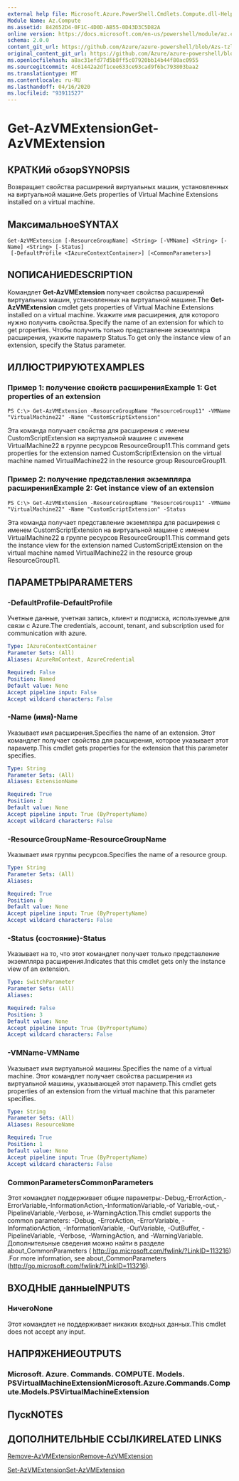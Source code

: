 ```yaml
---
external help file: Microsoft.Azure.PowerShell.Cmdlets.Compute.dll-Help-Help.xml
Module Name: Az.Compute
ms.assetid: 842652D4-0F1C-4D0D-AB55-0D43D3C5D82A
online version: https://docs.microsoft.com/en-us/powershell/module/az.compute/get-azvmextension
schema: 2.0.0
content_git_url: https://github.com/Azure/azure-powershell/blob/Azs-tzl/src/Compute/Compute/help/Get-AzVMExtension.md
original_content_git_url: https://github.com/Azure/azure-powershell/blob/Azs-tzl/src/Compute/Compute/help/Get-AzVMExtension.md
ms.openlocfilehash: a8ac31efd77d5b8ff5c07920bb14b44f80ac0955
ms.sourcegitcommit: 4c61442a2df1cee633ce93cad9f6bc793803baa2
ms.translationtype: MT
ms.contentlocale: ru-RU
ms.lasthandoff: 04/16/2020
ms.locfileid: "93911527"
---
```

# <span data-ttu-id="a09dd-101">Get-AzVMExtension</span><span class="sxs-lookup"><span data-stu-id="a09dd-101">Get-AzVMExtension</span></span>

## <span data-ttu-id="a09dd-102">КРАТКИй обзор</span><span class="sxs-lookup"><span data-stu-id="a09dd-102">SYNOPSIS</span></span>
<span data-ttu-id="a09dd-103">Возвращает свойства расширений виртуальных машин, установленных на виртуальной машине.</span><span class="sxs-lookup"><span data-stu-id="a09dd-103">Gets properties of Virtual Machine Extensions installed on a virtual machine.</span></span>

## <span data-ttu-id="a09dd-104">Максимальное</span><span class="sxs-lookup"><span data-stu-id="a09dd-104">SYNTAX</span></span>

```
Get-AzVMExtension [-ResourceGroupName] <String> [-VMName] <String> [-Name] <String> [-Status]
 [-DefaultProfile <IAzureContextContainer>] [<CommonParameters>]
```

## <span data-ttu-id="a09dd-105">NОПИСАНИЕ</span><span class="sxs-lookup"><span data-stu-id="a09dd-105">DESCRIPTION</span></span>
<span data-ttu-id="a09dd-106">Командлет **Get-AzVMExtension** получает свойства расширений виртуальных машин, установленных на виртуальной машине.</span><span class="sxs-lookup"><span data-stu-id="a09dd-106">The **Get-AzVMExtension** cmdlet gets properties of Virtual Machine Extensions installed on a virtual machine.</span></span>
<span data-ttu-id="a09dd-107">Укажите имя расширения, для которого нужно получить свойства.</span><span class="sxs-lookup"><span data-stu-id="a09dd-107">Specify the name of an extension for which to get properties.</span></span>
<span data-ttu-id="a09dd-108">Чтобы получить только представление экземпляра расширения, укажите параметр Status.</span><span class="sxs-lookup"><span data-stu-id="a09dd-108">To get only the instance view of an extension, specify the Status parameter.</span></span>

## <span data-ttu-id="a09dd-109">ИЛЛЮСТРИРУЮТ</span><span class="sxs-lookup"><span data-stu-id="a09dd-109">EXAMPLES</span></span>

### <span data-ttu-id="a09dd-110">Пример 1: получение свойств расширения</span><span class="sxs-lookup"><span data-stu-id="a09dd-110">Example 1: Get properties of an extension</span></span>
```
PS C:\> Get-AzVMExtension -ResourceGroupName "ResourceGroup11" -VMName "VirtualMachine22" -Name "CustomScriptExtension"
```

<span data-ttu-id="a09dd-111">Эта команда получает свойства для расширения с именем CustomScriptExtension на виртуальной машине с именем VirtualMachine22 в группе ресурсов ResourceGroup11.</span><span class="sxs-lookup"><span data-stu-id="a09dd-111">This command gets properties for the extension named CustomScriptExtension on the virtual machine named VirtualMachine22 in the resource group ResourceGroup11.</span></span>

### <span data-ttu-id="a09dd-112">Пример 2: получение представления экземпляра расширения</span><span class="sxs-lookup"><span data-stu-id="a09dd-112">Example 2: Get instance view of an extension</span></span>
```
PS C:\> Get-AzVMExtension -ResourceGroupName "ResourceGroup11" -VMName "VirtualMachine22" -Name "CustomScriptExtension" -Status
```

<span data-ttu-id="a09dd-113">Эта команда получает представление экземпляра для расширения с именем CustomScriptExtension на виртуальной машине с именем VirtualMachine22 в группе ресурсов ResourceGroup11.</span><span class="sxs-lookup"><span data-stu-id="a09dd-113">This command gets the instance view for the extension named CustomScriptExtension on the virtual machine named VirtualMachine22 in the resource group ResourceGroup11.</span></span>

## <span data-ttu-id="a09dd-114">ПАРАМЕТРЫ</span><span class="sxs-lookup"><span data-stu-id="a09dd-114">PARAMETERS</span></span>

### <span data-ttu-id="a09dd-115">-DefaultProfile</span><span class="sxs-lookup"><span data-stu-id="a09dd-115">-DefaultProfile</span></span>
<span data-ttu-id="a09dd-116">Учетные данные, учетная запись, клиент и подписка, используемые для связи с Azure.</span><span class="sxs-lookup"><span data-stu-id="a09dd-116">The credentials, account, tenant, and subscription used for communication with azure.</span></span>

```yaml
Type: IAzureContextContainer
Parameter Sets: (All)
Aliases: AzureRmContext, AzureCredential

Required: False
Position: Named
Default value: None
Accept pipeline input: False
Accept wildcard characters: False
```

### <span data-ttu-id="a09dd-117">-Name (имя)</span><span class="sxs-lookup"><span data-stu-id="a09dd-117">-Name</span></span>
<span data-ttu-id="a09dd-118">Указывает имя расширения.</span><span class="sxs-lookup"><span data-stu-id="a09dd-118">Specifies the name of an extension.</span></span>
<span data-ttu-id="a09dd-119">Этот командлет получает свойства для расширения, которое указывает этот параметр.</span><span class="sxs-lookup"><span data-stu-id="a09dd-119">This cmdlet gets properties for the extension that this parameter specifies.</span></span>

```yaml
Type: String
Parameter Sets: (All)
Aliases: ExtensionName

Required: True
Position: 2
Default value: None
Accept pipeline input: True (ByPropertyName)
Accept wildcard characters: False
```

### <span data-ttu-id="a09dd-120">-ResourceGroupName</span><span class="sxs-lookup"><span data-stu-id="a09dd-120">-ResourceGroupName</span></span>
<span data-ttu-id="a09dd-121">Указывает имя группы ресурсов.</span><span class="sxs-lookup"><span data-stu-id="a09dd-121">Specifies the name of a resource group.</span></span>

```yaml
Type: String
Parameter Sets: (All)
Aliases: 

Required: True
Position: 0
Default value: None
Accept pipeline input: True (ByPropertyName)
Accept wildcard characters: False
```

### <span data-ttu-id="a09dd-122">-Status (состояние)</span><span class="sxs-lookup"><span data-stu-id="a09dd-122">-Status</span></span>
<span data-ttu-id="a09dd-123">Указывает на то, что этот командлет получает только представление экземпляра расширения.</span><span class="sxs-lookup"><span data-stu-id="a09dd-123">Indicates that this cmdlet gets only the instance view of an extension.</span></span>

```yaml
Type: SwitchParameter
Parameter Sets: (All)
Aliases: 

Required: False
Position: 3
Default value: None
Accept pipeline input: True (ByPropertyName)
Accept wildcard characters: False
```

### <span data-ttu-id="a09dd-124">-VMName</span><span class="sxs-lookup"><span data-stu-id="a09dd-124">-VMName</span></span>
<span data-ttu-id="a09dd-125">Указывает имя виртуальной машины.</span><span class="sxs-lookup"><span data-stu-id="a09dd-125">Specifies the name of a virtual machine.</span></span>
<span data-ttu-id="a09dd-126">Этот командлет получает свойства расширения из виртуальной машины, указывающей этот параметр.</span><span class="sxs-lookup"><span data-stu-id="a09dd-126">This cmdlet gets properties of an extension from the virtual machine that this parameter specifies.</span></span>

```yaml
Type: String
Parameter Sets: (All)
Aliases: ResourceName

Required: True
Position: 1
Default value: None
Accept pipeline input: True (ByPropertyName)
Accept wildcard characters: False
```

### <span data-ttu-id="a09dd-127">CommonParameters</span><span class="sxs-lookup"><span data-stu-id="a09dd-127">CommonParameters</span></span>
<span data-ttu-id="a09dd-128">Этот командлет поддерживает общие параметры:-Debug,-ErrorAction,-ErrorVariable,-InformationAction,-InformationVariable,-of Variable,-out,-PipelineVariable,-Verbose, и-WarningAction.</span><span class="sxs-lookup"><span data-stu-id="a09dd-128">This cmdlet supports the common parameters: -Debug, -ErrorAction, -ErrorVariable, -InformationAction, -InformationVariable, -OutVariable, -OutBuffer, -PipelineVariable, -Verbose, -WarningAction, and -WarningVariable.</span></span> <span data-ttu-id="a09dd-129">Дополнительные сведения можно найти в разделе about_CommonParameters ( http://go.microsoft.com/fwlink/?LinkID=113216) .</span><span class="sxs-lookup"><span data-stu-id="a09dd-129">For more information, see about_CommonParameters (http://go.microsoft.com/fwlink/?LinkID=113216).</span></span>

## <span data-ttu-id="a09dd-130">ВХОДНЫЕ данные</span><span class="sxs-lookup"><span data-stu-id="a09dd-130">INPUTS</span></span>

### <span data-ttu-id="a09dd-131">Ничего</span><span class="sxs-lookup"><span data-stu-id="a09dd-131">None</span></span>
<span data-ttu-id="a09dd-132">Этот командлет не поддерживает никаких входных данных.</span><span class="sxs-lookup"><span data-stu-id="a09dd-132">This cmdlet does not accept any input.</span></span>

## <span data-ttu-id="a09dd-133">НАПРЯЖЕНИЕ</span><span class="sxs-lookup"><span data-stu-id="a09dd-133">OUTPUTS</span></span>

### <span data-ttu-id="a09dd-134">Microsoft. Azure. Commands. COMPUTE. Models. PSVirtualMachineExtension</span><span class="sxs-lookup"><span data-stu-id="a09dd-134">Microsoft.Azure.Commands.Compute.Models.PSVirtualMachineExtension</span></span>

## <span data-ttu-id="a09dd-135">Пуск</span><span class="sxs-lookup"><span data-stu-id="a09dd-135">NOTES</span></span>

## <span data-ttu-id="a09dd-136">ДОПОЛНИТЕЛЬНЫЕ ССЫЛКИ</span><span class="sxs-lookup"><span data-stu-id="a09dd-136">RELATED LINKS</span></span>

[<span data-ttu-id="a09dd-137">Remove-AzVMExtension</span><span class="sxs-lookup"><span data-stu-id="a09dd-137">Remove-AzVMExtension</span></span>](./Remove-AzVMExtension.md)

[<span data-ttu-id="a09dd-138">Set-AzVMExtension</span><span class="sxs-lookup"><span data-stu-id="a09dd-138">Set-AzVMExtension</span></span>](./Set-AzVMExtension.md)



